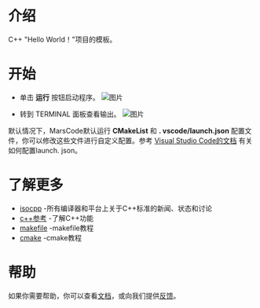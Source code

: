 # 介绍
C++ "Hello World！"项目的模板。
# 开始
- 单击 **运行** 按钮启动程序。
![图片](https://lf-cdn.marscode.com.cn/obj/eden-cn/ljhwz_lkpkbvsj/ljhwZthlaukjlkulzlp/project_template/prod/17230fef56b045aa48b889b2781899227bde119f/images/native_cpp/image-0.jpg)

- 转到 TERMINAL 面板查看输出。
![图片](https://lf-cdn.marscode.com.cn/obj/eden-cn/ljhwz_lkpkbvsj/ljhwZthlaukjlkulzlp/project_template/prod/17230fef56b045aa48b889b2781899227bde119f/images/native_cpp/image-1.jpg)

默认情况下，MarsCode默认运行 **CMakeList** 和 **. vscode/launch.json** 配置文件，你可以修改这些文件进行自定义配置。参考 [Visual Studio Code的文档](https://code.visualstudio.com/docs/editor/debugging) 有关如何配置launch. json。
# 了解更多
- [isocpp](https://isocpp.org/) -所有编译器和平台上关于C++标准的新闻、状态和讨论
- [c++参考](https://en.cppreference.com/) -了解C++功能
- [makefile](https://makefiletutorial.com/) -makefile教程
- [cmake](https://cmake.org/cmake/help/latest/guide/tutorial/) -cmake教程
# 帮助
如果你需要帮助，你可以查看[文档](https://docs.marscode.cn/)，或向我们提供[反馈](https://juejin.cn/pin/club/7359094304150650889?utm_source=doc&utm_medium=marscode)。

